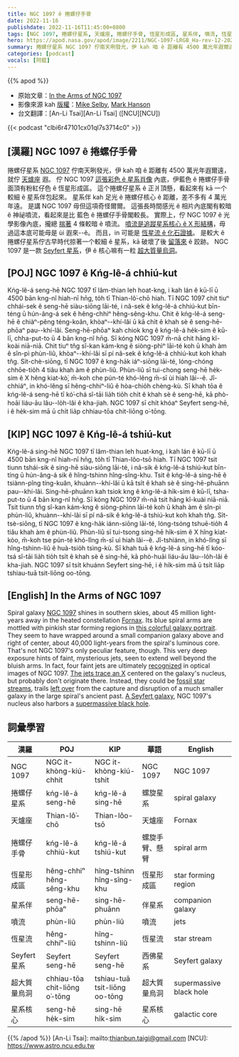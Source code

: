 ```yaml
---
title: NGC 1097 ê 捲螺仔手骨
date: 2022-11-16
publishdate: 2022-11-16T11:45:00+0800
tags: [NGC 1097, 捲螺仔星系, 天爐座, 捲螺仔手骨, 恆星形成區, 星系伴, 噴流, 恆星流, Seyfert 星系, 超大質量烏洞, 星系核心]
hero: https://apod.nasa.gov/apod/image/2211/NGC-1097-LRGB_Ha-rev-12-2022_1024.jpg
summary: 捲螺仔星系 NGC 1097 佇南天咧發光，伊 kah 咱 ê 距離有 4500 萬光年遐爾遠，就佇天爐座遐。
categories: [podcast]
vocals: [阿錕]
---
```


{{% apod %}}

- 原始文章：[In the Arms of NGC 1097](https://apod.nasa.gov/apod/ap221116.html)
- 影像來源 kah [版權][copyright]：[Mike Selby](https://www.facebook.com/masterdarksastro/), [Mark Hanson](https://www.hansonastronomy.com/)
- 台文翻譯：[An-Li Tsai][An-Li Tsai] ([NCU][NCU])

{{< podcast "clbi6r47101cx01ql7s3714c0" >}}

## [漢羅] NGC 1097 ê 捲螺仔手骨
捲螺仔星系 [NGC 1097][NGC 1097] 佇南天咧發光，伊 kah 咱 ê 距離有 4500 萬光年遐爾遠，就佇 [天爐座][Fornax] 遐。
佇 NGC 1097 [這張彩色 ê 星系肖像][this colorful galaxy portrait] 內底，伊藍色 ê 捲螺仔手骨面頂有粉紅仔色 ê 恆星形成區。
這个捲螺仔星系 ê 正爿頂懸，看起來有 kā 一个較細 ê 星系伴包起來。
星系伴 kah 足光 ê 捲螺仔核心 ê 距離，差不多有 4 萬光年遠。
是講 NGC 1097 毋但這項奇怪爾爾。
這張長時間感光 ê 相片內底閣有較暗 ê 神祕噴流，看起來是比 藍色 ê 捲螺仔手骨閣較長。
實際上，佇 NGC 1097 ê 光學影像內底，攏總 [揣著][recognized] 4 條較暗 ê 噴流。
[噴流是追蹤星系核心 ê X 形結構][The jets trace an X]，毋過這本底可能毋是 ùi 遐來--ê。
而且，in 可能是 [恆星流 ê 化石證據][fossil star streams]。
是較大 ê 捲螺仔星系佇古早時代掠著一个較細 ê 星系，kā 破壞了後 [留落來][left over] ê 跤跡。
NGC 1097 是一款 [Seyfert 星系][A Seyfert galaxy]，伊 ê 核心嘛有一粒 [超大質量烏洞][supermassive black hole]。


## [POJ] NGC 1097 ê Kńg-lê-á chhiú-kut
Kńg-lê-á seng-hē NGC 1097 tī lâm-thian leh hoat-kng, i kah lán ê kū-lī ū 4500 bān kng-nî hiah-nī hn̄g, to̍h tī Thian-lô͘-chō hiah.
Tī NGC 1097 chit tiuⁿ chhái-sek ê seng-hē siàu-siōng lāi-té, i nâ-sek ê kńg-lê-á chhiú-kut bīn-téng ū hún-âng-á sek ê hêng-chhiⁿ hêng-sêng-khu.
Chit ê kńg-lê-á seng-hē ê chiàⁿ-pêng téng-koân, khòaⁿ--khí-lâi ū kā chi̍t ê khah sè ê seng-hē-phōaⁿ pau--khí-lâi.
Seng-hē-phōaⁿ kah chiok kng ê kńg-lê-á he̍k-sim ê kū-lī, chha-put-to ū 4 bān kng-nî hn̄g.
Sī kóng NGC 1097 m̄-nā chit hāng kî-koài niā-niā.
Chit tiuⁿ tn̂g sî-kan kám-kng ê siòng-phìⁿ lāi-té koh ū khah àm ê sîn-pì phùn-liû, khòaⁿ--khí-lâi sī pí nâ-sek ê kńg-lê-á chhiú-kut koh khah tn̂g.
Si̍t-chè-siōng, tī NGC 1097 ê kng-ha̍k iáⁿ-siōng lāi-té, lóng-chóng chhōe-tio̍h 4 tiâu khah àm ê phùn-liû.
Phùn-liû sī tui-chong seng-hē he̍k-sim ê X hêng kiat-kò͘, m̄-koh che pún-té khó-lêng m̄-sī ùi hiah lâi--ê.
Jî-chhiáⁿ, in khó-lêng sī hêng-chhiⁿ-liû ê hòa-chio̍h chèng-kù.
Sī khah tōa ê kńg-lê-á seng-hē tī kó͘-chá sî-tāi lia̍h tio̍h chi̍t ê khah sè ê seng-hē, kā phò-hoāi liáu-āu lâu--lo̍h-lâi ê kha-jiah.
NGC 1097 sī chi̍t khóaⁿ Seyfert seng-hē, i ê he̍k-sim mā ū chi̍t lia̍p chhiau-tōa chit-liōng o͘-tōng.

## [KIP] NGC 1097 ê Kńg-lê-á tshiú-kut
Kńg-lê-á sing-hē NGC 1097 tī lâm-thian leh huat-kng, i kah lán ê kū-lī ū 4500 bān kng-nî hiah-nī hn̄g, to̍h tī Thian-lôo-tsō hiah.
Tī NGC 1097 tsit tiunn tshái-sik ê sing-hē siàu-siōng lāi-té, i nâ-sik ê kńg-lê-á tshiú-kut bīn-tíng ū hún-âng-á sik ê hîng-tshinn hîng-sîng-khu.
Tsit ê kńg-lê-á sing-hē ê tsiànn-pîng tíng-kuân, khuànn--khí-lâi ū kā tsi̍t ê khah sè ê sing-hē-phuānn pau--khí-lâi.
Sing-hē-phuānn kah tsiok kng ê kńg-lê-á hi̍k-sim ê kū-lī, tsha-put-to ū 4 bān kng-nî hn̄g.
Sī kóng NGC 1097 m̄-nā tsit hāng kî-kuài niā-niā.
Tsit tiunn tn̂g sî-kan kám-kng ê siòng-phìnn lāi-té koh ū khah àm ê sîn-pì phùn-liû, khuànn--khí-lâi sī pí nâ-sik ê kńg-lê-á tshiú-kut koh khah tn̂g.
Si̍t-tsè-siōng, tī NGC 1097 ê kng-ha̍k iánn-siōng lāi-té, lóng-tsóng tshuē-tio̍h 4 tiâu khah àm ê phùn-liû.
Phùn-liû sī tui-tsong sing-hē hi̍k-sim ê X hîng kiat-kòo, m̄-koh tse pún-té khó-lîng m̄-sī uì hiah lâi--ê.
Jî-tshiánn, in khó-lîng sī hîng-tshinn-liû ê huà-tsio̍h tsìng-kù.
Sī khah tuā ê kńg-lê-á sing-hē tī kóo-tsá sî-tāi lia̍h tio̍h tsi̍t ê khah sè ê sing-hē, kā phò-huāi liáu-āu lâu--lo̍h-lâi ê kha-jiah.
NGC 1097 sī tsi̍t khuánn Seyfert sing-hē, i ê hi̍k-sim mā ū tsi̍t lia̍p tshiau-tuā tsit-liōng oo-tōng.

## [English] In the Arms of NGC 1097
Spiral galaxy [NGC 1097][NGC 1097] shines in southern skies, about 45 million light-years away in the heated constellation [Fornax][Fornax].
Its blue spiral arms are mottled with pinkish star forming regions in [this colorful galaxy portrait][this colorful galaxy portrait].
They seem to have wrapped around a small companion galaxy above and right of center, about 40,000 light-years from the spiral's luminous core.
That's not NGC 1097's only peculiar feature, though.
This very deep exposure hints of faint, mysterious jets, seen to extend well beyond the bluish arms.
In fact, four faint jets are ultimately [recognized][recognized] in optical images of NGC 1097.
[The jets trace an X][The jets trace an X] centered on the galaxy's nucleus, but probably don't originate there.
Instead, they could be [fossil star streams][fossil star streams], trails [left over][left over] from the capture and disruption of a much smaller galaxy in the large spiral's ancient past.
[A Seyfert galaxy][A Seyfert galaxy], NGC 1097's nucleus also harbors a [supermassive black hole][supermassive black hole].

## 詞彙學習

|漢羅|POJ|KIP|華語|English|
|-|-|-|-|-|
|NGC 1097|NGC it-khòng-kiú-chhit|NGC it-khòng-kiú-tshit|NGC 1097|NGC 1097|
|捲螺仔星系|kńg-lê-á seng-hē|kńg-lê-á sing-hē|螺旋星系|spiral galaxy|
|天爐座|Thian-lô͘-chō|Thian-lôo-tsō|天爐座|Fornax|
|捲螺仔手骨|kńg-lê-á chhiú-kut|kńg-lê-á tshiú-kut|螺旋手臂、懸臂|spiral arm|
|恆星形成區|hêng-chhiⁿ hêng-sêng-khu|hîng-tshinn hîng-sîng-khu|恆星形成區|star forming region|
|星系伴|seng-hē-phōaⁿ|sing-hē-phuānn|伴星系|companion galaxy|
|噴流|phùn-liû|phùn-liû|噴流|jets|
|恆星流|hêng-chhiⁿ-liû|hîng-tshinn-liû|恆星流|star stream|
|Seyfert 星系|Seyfert seng-hē|Seyfert seng-hē|西佛星系|Seyfert galaxy|
|超大質量烏洞|chhiau-tōa chit-liōng o͘-tōng|tshiau-tuā tsit-liōng oo-tōng|超大質量烏洞|supermassive black hole|
|星系核心|seng-hē he̍k-sim|sing-hē hi̍k-sim|星系核心|galactic core|

{{% /apod %}}
[An-Li Tsai]: mailto:thianbun.taigi@gmail.com
[NCU]: https://www.astro.ncu.edu.tw

[copyright]: https://apod.nasa.gov/apod/fap/lib/about_apod.html#srapply
[License]: https://creativecommons.org/licenses/by/2.0/

[NGC 1097]:https://www.nasa.gov/image-feature/goddard/2002/hubble-sees-the-eye-of-a-colorful-galaxy
[Fornax]:https://earthsky.org/constellations/fornax-the-furnace-galaxy-hubble-ultra-deep-field/
[this colorful galaxy portrait]:https://www.facebook.com/photo.php?fbid=439299734846844
[recognized]:https://apod.nasa.gov/apod/image/0911/NGC1097invert_gendlerJets.jpg
[The jets trace an X]:http://adsabs.harvard.edu/abs/2003ApJ...585..281H
[fossil star streams]:https://apod.nasa.gov/apod/ap080619.html
[left over]:http://arxiv.org/abs/1006.1353
[A Seyfert galaxy]:http://en.wikipedia.org/wiki/Seyfert_galaxy
[supermassive black hole]:https://apod.nasa.gov/apod/ap090727.html

